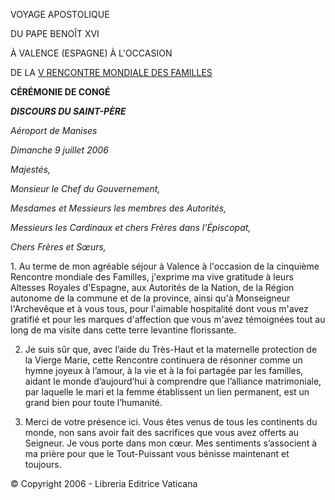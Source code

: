 VOYAGE APOSTOLIQUE

DU PAPE BENOÎT XVI

À VALENCE (ESPAGNE) À L'OCCASION

DE LA [V RENCONTRE MONDIALE DES FAMILLES](http://www.vatican.va/roman_curia/pontifical_councils/family/index_fr.htm#V%20Rencontre%20Mondiale%20des%20Familles)

**CÉRÉMONIE DE CONGÉ**

***DISCOURS DU SAINT-PÈRE***

*Aéroport de Manises*

*Dimanche 9 juillet 2006*

*Majestés,*

*Monsieur le Chef du Gouvernement,*

*Mesdames et Messieurs les membres des Autorités,*

*Messieurs les Cardinaux et chers Frères dans l’Épiscopat,*

*Chers Frères et Sœurs,*

1. Au terme de mon agréable séjour à Valence à l'occasion de la cinquième Rencontre mondiale des Familles, j'exprime ma vive gratitude à leurs Altesses Royales d'Espagne, aux Autorités de la Nation, de la Région autonome de la commune et de la province, ainsi qu'à Monseigneur l'Archevêque et à vous tous, pour l'aimable hospitalité dont vous m'avez gratifié et pour les marques d'affection que vous m'avez témoignées tout au long de ma visite dans cette terre levantine florissante.

2. Je suis sûr que, avec l’aide du Très-Haut et la maternelle protection de la Vierge Marie, cette Rencontre continuera de résonner comme un hymne joyeux à l’amour, à la vie et à la foi partagée par les familles, aidant le monde d’aujourd’hui à comprendre que l’alliance matrimoniale, par laquelle le mari et la femme établissent un lien permanent, est un grand bien pour toute l’humanité.

3. Merci de votre présence ici. Vous êtes venus de tous les continents du monde, non sans avoir fait des sacrifices que vous avez offerts au Seigneur. Je vous porte dans mon cœur. Mes sentiments s’associent à ma prière pour que le Tout-Puissant vous bénisse maintenant et toujours.

© Copyright 2006 - Libreria Editrice Vaticana